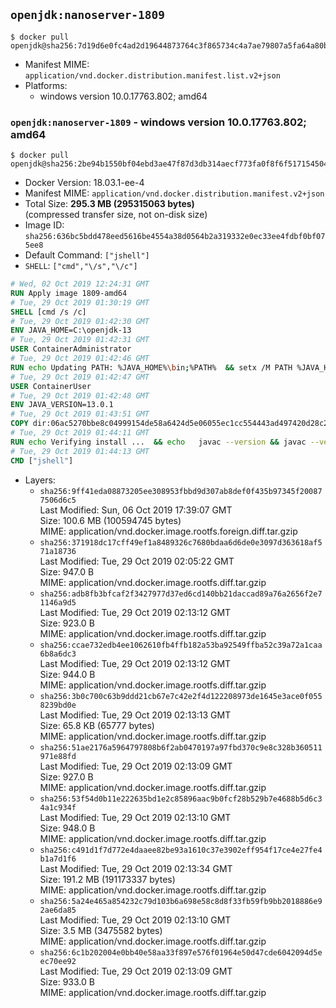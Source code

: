 ## `openjdk:nanoserver-1809`

```console
$ docker pull openjdk@sha256:7d19d6e0fc4ad2d19644873764c3f865734c4a7ae79807a5fa64a80b8783e092
```

-	Manifest MIME: `application/vnd.docker.distribution.manifest.list.v2+json`
-	Platforms:
	-	windows version 10.0.17763.802; amd64

### `openjdk:nanoserver-1809` - windows version 10.0.17763.802; amd64

```console
$ docker pull openjdk@sha256:2be94b1550bf04ebd3ae47f87d3db314aecf773fa0f8f6f517154504d19672df
```

-	Docker Version: 18.03.1-ee-4
-	Manifest MIME: `application/vnd.docker.distribution.manifest.v2+json`
-	Total Size: **295.3 MB (295315063 bytes)**  
	(compressed transfer size, not on-disk size)
-	Image ID: `sha256:636bc5bdd478eed5616be4554a38d0564b2a319332e0ec33ee4fdbf0bf075ee8`
-	Default Command: `["jshell"]`
-	`SHELL`: `["cmd","\/s","\/c"]`

```dockerfile
# Wed, 02 Oct 2019 12:24:31 GMT
RUN Apply image 1809-amd64
# Tue, 29 Oct 2019 01:30:19 GMT
SHELL [cmd /s /c]
# Tue, 29 Oct 2019 01:42:30 GMT
ENV JAVA_HOME=C:\openjdk-13
# Tue, 29 Oct 2019 01:42:31 GMT
USER ContainerAdministrator
# Tue, 29 Oct 2019 01:42:46 GMT
RUN echo Updating PATH: %JAVA_HOME%\bin;%PATH% 	&& setx /M PATH %JAVA_HOME%\bin;%PATH%
# Tue, 29 Oct 2019 01:42:47 GMT
USER ContainerUser
# Tue, 29 Oct 2019 01:42:48 GMT
ENV JAVA_VERSION=13.0.1
# Tue, 29 Oct 2019 01:43:51 GMT
COPY dir:06ac5270bbe8c04999154de58a6424d5e06055ec1cc554443ad497420d28c2e4 in C:\openjdk-13 
# Tue, 29 Oct 2019 01:44:11 GMT
RUN echo Verifying install ... 	&& echo   javac --version && javac --version 	&& echo   java --version && java --version
# Tue, 29 Oct 2019 01:44:13 GMT
CMD ["jshell"]
```

-	Layers:
	-	`sha256:9ff41eda08873205ee308953fbbd9d307ab8def0f435b97345f200877506d6c5`  
		Last Modified: Sun, 06 Oct 2019 17:39:07 GMT  
		Size: 100.6 MB (100594745 bytes)  
		MIME: application/vnd.docker.image.rootfs.foreign.diff.tar.gzip
	-	`sha256:371918dc17cff49ef1a8489326c7680bdaa6d6de0e3097d363618af571a18736`  
		Last Modified: Tue, 29 Oct 2019 02:05:22 GMT  
		Size: 947.0 B  
		MIME: application/vnd.docker.image.rootfs.diff.tar.gzip
	-	`sha256:adb8fb3bfcaf2f3427977d37ed6cd140bb21daccad89a76a2656f2e71146a9d5`  
		Last Modified: Tue, 29 Oct 2019 02:13:12 GMT  
		Size: 923.0 B  
		MIME: application/vnd.docker.image.rootfs.diff.tar.gzip
	-	`sha256:ccae732edb4ee1062610fb4ffb182a53ba92549ffba52c39a72a1caa6b8a6dc3`  
		Last Modified: Tue, 29 Oct 2019 02:13:12 GMT  
		Size: 944.0 B  
		MIME: application/vnd.docker.image.rootfs.diff.tar.gzip
	-	`sha256:3b0c700c63b9ddd21cb67e7c42e2f4d122208973de1645e3ace0f0558239bd0e`  
		Last Modified: Tue, 29 Oct 2019 02:13:13 GMT  
		Size: 65.8 KB (65777 bytes)  
		MIME: application/vnd.docker.image.rootfs.diff.tar.gzip
	-	`sha256:51ae2176a5964797808b6f2ab0470197a97fbd370c9e8c328b360511971e88fd`  
		Last Modified: Tue, 29 Oct 2019 02:13:09 GMT  
		Size: 927.0 B  
		MIME: application/vnd.docker.image.rootfs.diff.tar.gzip
	-	`sha256:53f54d0b11e222635bd1e2c85896aac9b0fcf28b529b7e4688b5d6c34a1c934f`  
		Last Modified: Tue, 29 Oct 2019 02:13:10 GMT  
		Size: 948.0 B  
		MIME: application/vnd.docker.image.rootfs.diff.tar.gzip
	-	`sha256:c491d1f7d772e4daaee82be93a1610c37e3902eff954f17ce4e27fe4b1a7d1f6`  
		Last Modified: Tue, 29 Oct 2019 02:13:34 GMT  
		Size: 191.2 MB (191173337 bytes)  
		MIME: application/vnd.docker.image.rootfs.diff.tar.gzip
	-	`sha256:5a24e465a854232c79d103b6a698e58c8d8f33fb59fb9bb2018886e92ae6da85`  
		Last Modified: Tue, 29 Oct 2019 02:13:10 GMT  
		Size: 3.5 MB (3475582 bytes)  
		MIME: application/vnd.docker.image.rootfs.diff.tar.gzip
	-	`sha256:6c1b202004e0bb40e58aa33f897e576f01964e50d47cde6042094d5eec70ee92`  
		Last Modified: Tue, 29 Oct 2019 02:13:09 GMT  
		Size: 933.0 B  
		MIME: application/vnd.docker.image.rootfs.diff.tar.gzip
